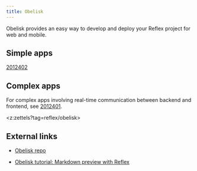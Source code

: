 ```yaml
---
title: Obelisk
---
```


Obelisk provides an easy way to develop and deploy your Reflex project for web and mobile.

## Simple apps

[2012402](z://spa)

## Complex apps

For complex apps involving real-time communication between backend and frontend, see [2012401](z://rhyolite).

<z:zettels?tag=reflex/obelisk>

## External links

- [Obelisk repo](https://github.com/obsidiansystems/obelisk)

- [Obelisk tutorial: Markdown preview with Reflex](https://www.srid.ca/fa9766e6.html)
